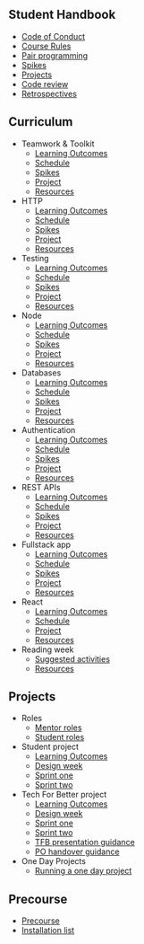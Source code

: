 ## Student Handbook

- [Code of Conduct](handbook/code-of-conduct.md)
- [Course Rules](handbook/course-rules.md)
- [Pair programming](handbook/pair-programming.md)
- [Spikes](handbook/spikes.md)
- [Projects](handbook/projects.md)
- [Code review](handbook/code-review.md)
- [Retrospectives](handbook/retrospectives.md)

## Curriculum

- Teamwork & Toolkit
  - [Learning Outcomes](curriculum/teamwork-and-toolkit/learning-outcomes.md)
  - [Schedule](curriculum/teamwork-and-toolkit/schedule.md)
  - [Spikes](curriculum/teamwork-and-toolkit/spikes.md)
  - [Project](curriculum/teamwork-and-toolkit/project.md)
  - [Resources](curriculum/teamwork-and-toolkit/resources.md)
- HTTP
  - [Learning Outcomes](curriculum/http/learning-outcomes.md)
  - [Schedule](curriculum/http/schedule.md)
  - [Spikes](curriculum/http/spikes.md)
  - [Project](curriculum/http/project.md)
  - [Resources](curriculum/http/resources.md)
- Testing
  - [Learning Outcomes](curriculum/testing/learning-outcomes.md)
  - [Schedule](curriculum/testing/schedule.md)
  - [Spikes](curriculum/testing/spikes.md)
  - [Project](curriculum/testing/project.md)
  - [Resources](curriculum/testing/resources.md)
- Node
  - [Learning Outcomes](curriculum/node/learning-outcomes.md)
  - [Schedule](curriculum/node/schedule.md)
  - [Spikes](curriculum/node/spikes.md)
  - [Project](curriculum/node/project.md)
  - [Resources](curriculum/node/resources.md)
- Databases
  - [Learning Outcomes](curriculum/databases/learning-outcomes.md)
  - [Schedule](curriculum/databases/schedule.md)
  - [Spikes](curriculum/databases/spikes.md)
  - [Project](curriculum/databases/project.md)
  - [Resources](curriculum/databases/resources.md)
- Authentication
  - [Learning Outcomes](curriculum/authentication/learning-outcomes.md)
  - [Schedule](curriculum/authentication/schedule.md)
  - [Spikes](curriculum/authentication/spikes.md)
  - [Project](curriculum/authentication/project.md)
  - [Resources](curriculum/authentication/resources.md)
- REST APIs
  - [Learning Outcomes](curriculum/rest-apis/learning-outcomes.md)
  - [Schedule](curriculum/rest-apis/schedule.md)
  - [Spikes](curriculum/rest-apis/spikes.md)
  - [Project](curriculum/rest-apis/project.md)
  - [Resources](curriculum/rest-apis/resources.md)
- Fullstack app
  - [Learning Outcomes](curriculum/fullstack-app/learning-outcomes.md)
  - [Schedule](curriculum/fullstack-app/schedule.md)
  - [Spikes](curriculum/fullstack-app/spikes.md)
  - [Project](curriculum/fullstack-app/project.md)
  - [Resources](curriculum/fullstack-app/resources.md)
- React
  - [Learning Outcomes](curriculum/react/learning-outcomes.md)
  - [Schedule](curriculum/react/schedule.md)
  - [Project](curriculum/react/project.md)
  - [Resources](curriculum/react/resources.md)
- Reading week
  - [Suggested activities](curriculum/reading-week/activity.md)
  - [Resources](curriculum/reading-week/resources.md)

## Projects
- Roles
    - [Mentor roles](projects/roles/mentors.md)
    - [Student roles](projects/roles/project-team.md)
- Student project
  - [Learning Outcomes](projects/design-week/learning-outcomes.md)
  - [Design week](projects/student-projects/design.md)
  - [Sprint one](projects/student-projects/build-1.md)
  - [Sprint two](projects/student-projects/build-2.md)
- Tech For Better project
  - [Learning Outcomes](projects/design-week/learning-outcomes.md)
  - [Design week](projects/tech-for-better/design.md)
  - [Sprint one](projects/tech-for-better/build-1.md)
  - [Sprint two](projects/tech-for-better/build-2.md)
  - [TFB presentation guidance](projects/tech-for-better/presentation.md)
  - [PO handover guidance](projects/tech-for-better/po-handover.md)
- One Day Projects
  - [Running a one day project](projects/one-day-projects.md)

## Precourse

- [Precourse](precourse/precourse.md)
- [Installation list](precourse/installation-list.md)
